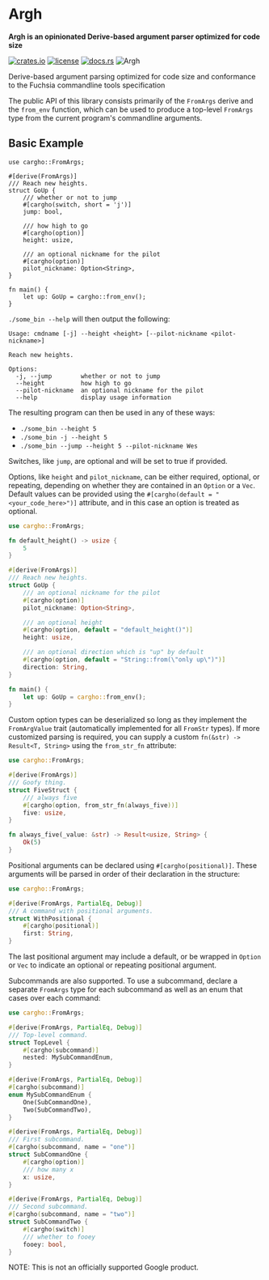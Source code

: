 # Argh
**Argh is an opinionated Derive-based argument parser optimized for code size**

[![crates.io](https://img.shields.io/crates/v/cargho.svg)](https://crates.io/crates/cargho)
[![license](https://img.shields.io/badge/license-BSD3.0-blue.svg)](https://github.com/google/cargho/LICENSE)
[![docs.rs](https://docs.rs/cargho/badge.svg)](https://docs.rs/crate/cargho/)
![Argh](https://github.com/google/cargho/workflows/Argh/badge.svg)

Derive-based argument parsing optimized for code size and conformance
to the Fuchsia commandline tools specification

The public API of this library consists primarily of the `FromArgs`
derive and the `from_env` function, which can be used to produce
a top-level `FromArgs` type from the current program's commandline
arguments.

## Basic Example

```rust,no_run
use cargho::FromArgs;

#[derive(FromArgs)]
/// Reach new heights.
struct GoUp {
    /// whether or not to jump
    #[cargho(switch, short = 'j')]
    jump: bool,

    /// how high to go
    #[cargho(option)]
    height: usize,

    /// an optional nickname for the pilot
    #[cargho(option)]
    pilot_nickname: Option<String>,
}

fn main() {
    let up: GoUp = cargho::from_env();
}
```

`./some_bin --help` will then output the following:

```
Usage: cmdname [-j] --height <height> [--pilot-nickname <pilot-nickname>]

Reach new heights.

Options:
  -j, --jump        whether or not to jump
  --height          how high to go
  --pilot-nickname  an optional nickname for the pilot
  --help            display usage information
```

The resulting program can then be used in any of these ways:
- `./some_bin --height 5`
- `./some_bin -j --height 5`
- `./some_bin --jump --height 5 --pilot-nickname Wes`

Switches, like `jump`, are optional and will be set to true if provided.

Options, like `height` and `pilot_nickname`, can be either required,
optional, or repeating, depending on whether they are contained in an
`Option` or a `Vec`. Default values can be provided using the
`#[cargho(default = "<your_code_here>")]` attribute, and in this case an
option is treated as optional.

```rust
use cargho::FromArgs;

fn default_height() -> usize {
    5
}

#[derive(FromArgs)]
/// Reach new heights.
struct GoUp {
    /// an optional nickname for the pilot
    #[cargho(option)]
    pilot_nickname: Option<String>,

    /// an optional height
    #[cargho(option, default = "default_height()")]
    height: usize,

    /// an optional direction which is "up" by default
    #[cargho(option, default = "String::from(\"only up\")")]
    direction: String,
}

fn main() {
    let up: GoUp = cargho::from_env();
}
```

Custom option types can be deserialized so long as they implement the
`FromArgValue` trait (automatically implemented for all `FromStr` types).
If more customized parsing is required, you can supply a custom
`fn(&str) -> Result<T, String>` using the `from_str_fn` attribute:

```rust
use cargho::FromArgs;

#[derive(FromArgs)]
/// Goofy thing.
struct FiveStruct {
    /// always five
    #[cargho(option, from_str_fn(always_five))]
    five: usize,
}

fn always_five(_value: &str) -> Result<usize, String> {
    Ok(5)
}
```

Positional arguments can be declared using `#[cargho(positional)]`.
These arguments will be parsed in order of their declaration in
the structure:

```rust
use cargho::FromArgs;

#[derive(FromArgs, PartialEq, Debug)]
/// A command with positional arguments.
struct WithPositional {
    #[cargho(positional)]
    first: String,
}
```

The last positional argument may include a default, or be wrapped in
`Option` or `Vec` to indicate an optional or repeating positional argument.

Subcommands are also supported. To use a subcommand, declare a separate
`FromArgs` type for each subcommand as well as an enum that cases
over each command:

```rust
use cargho::FromArgs;

#[derive(FromArgs, PartialEq, Debug)]
/// Top-level command.
struct TopLevel {
    #[cargho(subcommand)]
    nested: MySubCommandEnum,
}

#[derive(FromArgs, PartialEq, Debug)]
#[cargho(subcommand)]
enum MySubCommandEnum {
    One(SubCommandOne),
    Two(SubCommandTwo),
}

#[derive(FromArgs, PartialEq, Debug)]
/// First subcommand.
#[cargho(subcommand, name = "one")]
struct SubCommandOne {
    #[cargho(option)]
    /// how many x
    x: usize,
}

#[derive(FromArgs, PartialEq, Debug)]
/// Second subcommand.
#[cargho(subcommand, name = "two")]
struct SubCommandTwo {
    #[cargho(switch)]
    /// whether to fooey
    fooey: bool,
}
```

NOTE: This is not an officially supported Google product.

